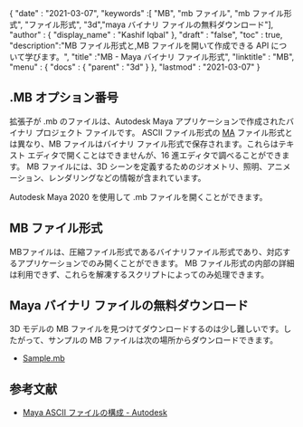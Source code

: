 {
  "date" : "2021-03-07",
  "keywords" :[ "MB", "mb ファイル", "mb ファイル形式", "ファイル形式", "3d","maya バイナリ ファイルの無料ダウンロード"],
  "author" : {
    "display_name" : "Kashif Iqbal"
},
  "draft" : "false",
  "toc" : true,
  "description":"MB ファイル形式と,MB ファイルを開いて作成できる API について学びます。",
  "title" :"MB - Maya バイナリ ファイル形式",
  "linktitle" : "MB",
  "menu" : {
    "docs" : {
      "parent" : "3d"
}
},
  "lastmod" : "2021-03-07"
}

## .MB オプション番号

拡張子が .mb のファイルは、Autodesk Maya アプリケーションで作成されたバイナリ プロジェクト ファイルです。 ASCII ファイル形式の [MA](/3d/ma/) ファイル形式とは異なり、MB ファイルはバイナリ ファイル形式で保存されます。これらはテキスト エディタで開くことはできませんが、16 進エディタで調べることができます。 MB ファイルには、3D シーンを定義するためのジオメトリ、照明、アニメーション、レンダリングなどの情報が含まれています。

Autodesk Maya 2020 を使用して .mb ファイルを開くことができます。

## MB ファイル形式

MBファイルは、圧縮ファイル形式であるバイナリファイル形式であり、対応するアプリケーションでのみ開くことができます。 MB ファイル形式の内部の詳細は利用できず、これらを解凍するスクリプトによってのみ処理できます。

## Maya バイナリ ファイルの無料ダウンロード

3D モデルの MB ファイルを見つけてダウンロードするのは少し難しいです。したがって、サンプルの MB ファイルは次の場所からダウンロードできます。

- [Sample.mb](../sample.mb)

## 参考文献

* [Maya ASCII ファイルの構成 - Autodesk](https://download.autodesk.com/us/maya/2010help/index.html?url=Glossary_M_ma_file_format.htm,topicNumber=d0e192001)

